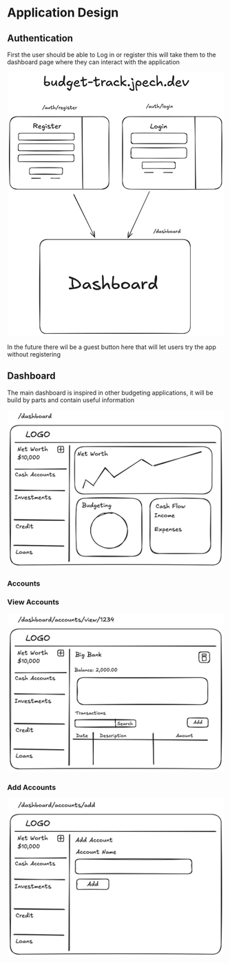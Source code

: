 # Application Design

## Authentication

First the user should be able to Log in or register this will take them to 
the dashboard page where they can interact with the application

![Auth Wireframe](./assets/auth-wireframe.png)

In the future there wil be a guest button here that will let users try the app without registering

## Dashboard

The main dashboard is inspired in other budgeting applications, it will be build by parts and contain useful information

![Dashboard Wireframe](./assets/dashboard-wireframe.png)

### Accounts

### View Accounts

![View Accounts](./assets/view-accounts.png)

### Add Accounts

![Add Account](./assets/add-account-wireframe.png)
